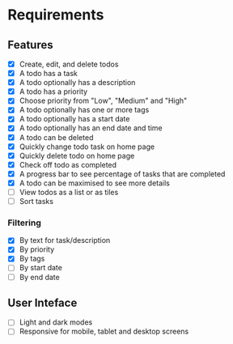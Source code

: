 # Requirements

## Features

- [x] Create, edit, and delete todos
- [x] A todo has a task
- [x] A todo optionally has a description
- [x] A todo has a priority
- [x] Choose priority from "Low", "Medium" and "High"
- [x] A todo optionally has one or more tags
- [x] A todo optionally has a start date
- [x] A todo optionally has an end date and time
- [x] A todo can be deleted
- [x] Quickly change todo task on home page
- [x] Quickly delete todo on home page
- [x] Check off todo as completed
- [x] A progress bar to see percentage of tasks that are completed
- [x] A todo can be maximised to see more details
- [ ] View todos as a list or as tiles
- [ ] Sort tasks

### Filtering

- [x] By text for task/description
- [x] By priority
- [x] By tags
- [ ] By start date
- [ ] By end date

## User Inteface

- [ ] Light and dark modes
- [ ] Responsive for mobile, tablet and desktop screens
